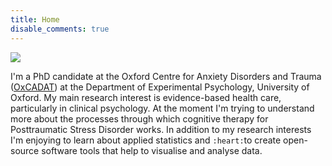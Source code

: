 ```yaml
---
title: Home
disable_comments: true
---
```


<img src="/images/portrait.png" style="max-width:20%;min-width:50px;float:top;"/>

I'm a PhD candidate at the Oxford Centre for Anxiety Disorders and Trauma ([OxCADAT](https://www.psy.ox.ac.uk/research/oxford-centre-for-anxiety-disorders-and-trauma)) at the Department of Experimental Psychology, University of Oxford.
My main research interest is evidence-based health care, particularly in clinical psychology.
At the moment I'm trying to understand more about the processes through which cognitive therapy for Posttraumatic Stress Disorder works.
In addition to my research interests I'm enjoying to learn about applied statistics and `:heart:`to create open-source software tools that help to visualise and analyse data.
